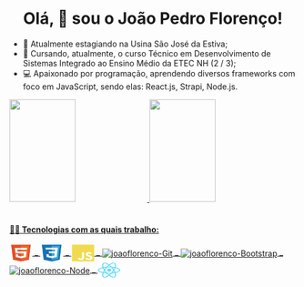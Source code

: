 <h1 align="center">Olá, 👋 sou o João Pedro Florenço!</h1>

- 🔭 Atualmente estagiando na Usina São José da Estiva;
- 🌱 Cursando, atualmente, o curso Técnico em Desenvolvimento de Sistemas Integrado ao Ensino Médio da ETEC NH (2 / 3);
- 💻 Apaixonado por programação, aprendendo diversos frameworks com foco em JavaScript, sendo elas: React.js, Strapi, Node.js.

<div>
  <a href="https://github.com/joaoflorencoJS">
  <img height="180em" width="48%" src="https://github-readme-stats.vercel.app/api?username=joaoflorencoJS&show_icons=true&theme=dracula&include_all_commits=true&count_private=true"/>
  <img height="180em" width="48%" src="https://github-readme-stats.vercel.app/api/top-langs/?username=joaoflorencoJS&layout=compact&langs_count=16&theme=dracula"/>
</div>

    
<div style="display: inline_block"><br>
  <h4>👨‍💻 Tecnologias com as quais trabalho:</h4>
  <img align="center" alt="joaoflorenco-HTML" height="30" width="40" src="https://raw.githubusercontent.com/devicons/devicon/master/icons/html5/html5-original.svg"> _ 
  <img align="center" alt="joaoflorenco-CSS" height="30" width="40" src="https://raw.githubusercontent.com/devicons/devicon/master/icons/css3/css3-original.svg"> _ 
  <img align="center" alt="joaoflorenco-JS" height="30" width="40" src="https://raw.githubusercontent.com/devicons/devicon/master/icons/javascript/javascript-plain.svg"> _ 
  <img align="center" alt="joaoflorenco-Git" height="30" width="40" src="https://cdn.jsdelivr.net/gh/devicons/devicon/icons/git/git-original.svg" /> _ 
  <img align="center" alt="joaoflorenco-Bootstrap" height="30" width="40" src="https://cdn.jsdelivr.net/gh/devicons/devicon/icons/bootstrap/bootstrap-original.svg" /> _ 
  <img align="center" alt="joaoflorenco-Node" height="30" width="40" src="https://cdn.jsdelivr.net/gh/devicons/devicon/icons/nodejs/nodejs-original.svg" /> _  
  <img align="center" alt="joaoflorenco-React" height="30" width="40" src="https://raw.githubusercontent.com/devicons/devicon/master/icons/react/react-original.svg">
</div>
